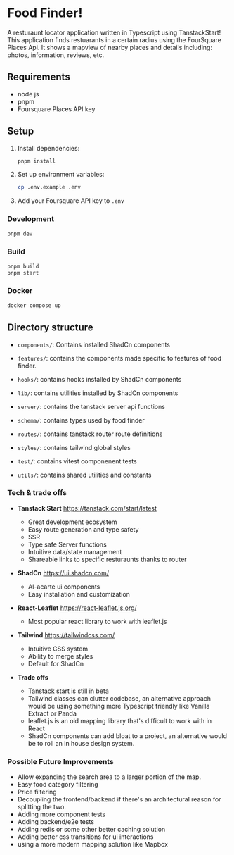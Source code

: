 # Food Finder!

A resturaunt locator application written in Typescript using TanstackStart! This application finds restuarants in a certain radius using the FourSquare Places Api. It shows a mapview of nearby places and details including: photos, information, reviews, etc.


## Requirements
- node js
- pnpm
- Foursquare Places API key

## Setup
1. Install dependencies:
   ```bash
   pnpm install
   ```
2. Set up environment variables:
   ```bash
   cp .env.example .env
   ```

3. Add your Foursquare API key to `.env`


### Development
```bash
pnpm dev
```

### Build
```bash
pnpm build
pnpm start
```

### Docker
```bash
docker compose up
```


## Directory structure 

- `components/`: Contains installed ShadCn components

- `features/`: contains the components made specific to features of food finder.

- `hooks/`: contains hooks installed by ShadCn components

- `lib/`: contains utilities installed by ShadCn components

- `server/`: contains the tanstack server api functions 

- `schema/`: contains types used by food finder

- `routes/`: contains tanstack router route definitions

- `styles/`: contains tailwind global styles

- `test/`: contains vitest componenent tests

- `utils/`: contains shared utilities and constants


### Tech & trade offs


- **Tanstack Start** https://tanstack.com/start/latest
  - Great development ecosystem
  - Easy route generation and type safety
  - SSR
  - Type safe Server functions 
  - Intuitive data/state management
  - Shareable links to specific resturaunts thanks to router

- **ShadCn** https://ui.shadcn.com/
  - Al-acarte ui components
  - Easy installation and customization 

- **React-Leaflet** https://react-leaflet.js.org/
  - Most popular react library to work with leaflet.js

- **Tailwind** https://tailwindcss.com/
  - Intuitive CSS system
  - Ability to merge styles
  - Default for ShadCn

- **Trade offs**
    - Tanstack start is still in beta
    - Tailwind classes can clutter codebase, an alternative approach would be using something more Typescript friendly like Vanilla Extract or Panda
    - leaflet.js is an old mapping library that's difficult to work with in React
    - ShadCn components can add bloat to a project, an alternative would be to roll an in house design system.


### Possible Future Improvements
  - Allow expanding the search area to a larger portion of the map.
  - Easy food category filtering
  - Price filtering
  - Decoupling the frontend/backend if there's an architectural reason for splitting the two.
  - Adding more component tests
  - Adding backend/e2e tests
  - Adding redis or some other better caching solution
  - Adding better css transitions for ui interactions
  - using a more modern mapping solution like Mapbox

